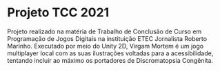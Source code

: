# Projeto TCC 2021
 Projeto realizado na matéria de Trabalho de Conclusão de Curso em Programação de Jogos Digitais na instituição ETEC Jornalista Roberto Marinho. Executado por meio do Unity 2D, Virgam Mortem é um jogo multiplayer local com as suas ilustrações voltadas para a acessibilidade, tentando incluir ao máximo os portadores de Discromatopsia Congênita.
